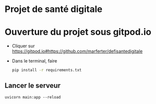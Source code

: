 # Projet de santé digitale

# Ouverture du projet sous gitpod.io

- Cliquer sur https://gitpod.io#https://github.com/marferter/defisantedigitale
- Dans le terminal, faire 

  ```bash
  pip install -r requirements.txt
  ```

## Lancer le serveur

```
uvicorn main:app --reload
```